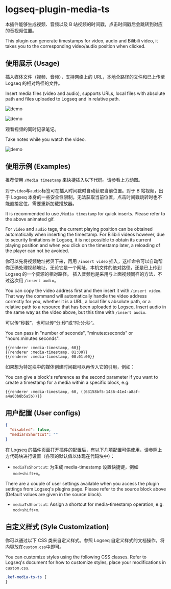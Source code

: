 # logseq-plugin-media-ts

本插件能够生成视频、音频以及 B 站视频的时间戳，点击时间戳后会跳转到对应的音视频位置。

This plugin can generate timestamps for video, audio and Bilibili video, it takes you to the corresponding video/audio position when clicked.

## 使用展示 (Usage)

插入媒体文件（视频、音频），支持网络上的 URL，本地全路径的文件和已上传至 Logseq 的相对路径的文件。

Insert media files (video and audio), supports URLs, local files with absolute path and files uploaded to Logseq and in relative path.

![demo](renderer.gif)

![demo](demo.gif)

观看视频的同时记录笔记。

Take notes while you watch the video.

![demo](right-sidebar.gif)

## 使用示例 (Examples)

推荐使用 `/Media timestamp` 来快捷插入以下代码。请参看上方动图。

对于`video`与`audio`标签可在插入时间戳时自动获取当前位置。对于 B 站视频，出于 Logseq 本身的一些安全性限制，无法获取当前位置，点击时间戳跳转时也不能直接定位，需要重新加载播放器。

It is recommended to use `/Media timestamp` for quick inserts. Please refer to the above animated gif.

For `video` and `audio` tags, the current playing position can be obtained automatically when inserting the timestamp. For Bilibili videos however, due to security limitations in Logseq, it is not possible to obtain its current playing position and when you click on the timestamp later, a reloading of the player can not be avoided.

你可以先将视频地址拷贝下来，再用 `/insert video` 插入，这样命令可以自动帮你正确处理视频地址，无论它是一个网址，本机文件的绝对路径，还是已上传到 Logseq 的一个资源的相对路径。
插入音频也是采用与上面视频同样的方法，不过这次用 `/insert audio`。

You can copy the video address first and then insert it with `/insert video`. That way the command will automatically handle the video address correctly for you, whether it is a URL, a local file's absolute path, or a relative path to a resource that has been uploaded to Logseq.
Insert audio in the same way as the video above, but this time with `/insert audio`.

可以传“秒数”，也可以传“分:秒”或“时:分:秒”。

You can pass in "number of seconds", "minutes:seconds" or "hours:minutes:seconds".

```
{{renderer :media-timestamp, 60}}
{{renderer :media-timestamp, 01:00}}
{{renderer :media-timestamp, 00:01:00}}
```

如果想为特定块中的媒体创建时间戳可以再传入它的引用，例如：

You can give a block's reference as the second parameter if you want to create a timestamp for a media within a specific block, e.g:

```
{{renderer :media-timestamp, 60, ((63158bf5-1436-41e4-a8af-a4a03b8b5a5b))}}
```

## 用户配置 (User configs)

```json
{
  "disabled": false,
  "mediaTsShortcut": ""
}
```

在 Logseq 的插件页面打开插件的配置后，有以下几项配置可供使用，请参照上方代码块进行设置（各项的默认值以体现在代码块中）：

- `mediaTsShortcut`: 为生成 media-timestamp 设置快捷键，例如`mod+shift+m`。

There are a couple of user settings available when you access the plugin settings from Logseq's plugins page. Please refer to the source block above (Default values are given in the source block).

- `mediaTsShortcut`: Assign a shortcut for media-timestamp operation, e.g. `mod+shift+m`.

## 自定义样式 (Syle Customization)

你可以通过以下 CSS 类来自定义样式。参照 Logseq 自定义样式的文档操作，将内容放在`custom.css`中即可。

You can customize styles using the following CSS classes. Refer to Logseq's document for how to customize styles, place your modifications in `custom.css`.

```css
.kef-media-ts-ts {
}
```
